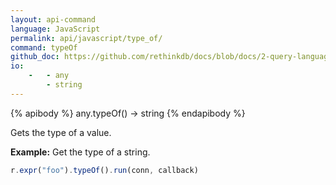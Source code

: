 ```yaml
---
layout: api-command 
language: JavaScript
permalink: api/javascript/type_of/
command: typeOf 
github_doc: https://github.com/rethinkdb/docs/blob/docs/2-query-language/api/javascript/control-structures/typeOf.md
io:
    -   - any
        - string
---
```


{% apibody %}
any.typeOf() → string
{% endapibody %}

Gets the type of a value.

__Example:__ Get the type of a string.

```js
r.expr("foo").typeOf().run(conn, callback)
```

